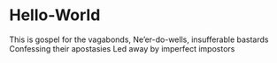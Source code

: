 # Hello-World
This is gospel for the vagabonds, Ne’er-do-wells, insufferable bastards Confessing their apostasies Led away by imperfect impostors
